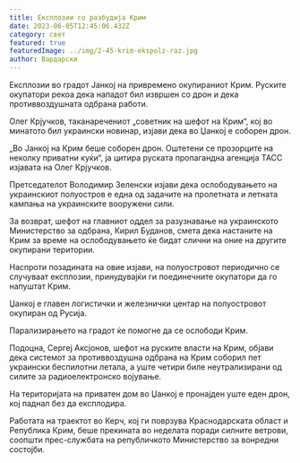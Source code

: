 ```yaml
---
title: Експлозии го разбудија Крим
date: 2023-06-05T12:45:06.432Z
category: свет
featured: true
featuredImage: ../img/2-45-krim-ekspolz-raz.jpg
author: Вардарски
---
```

Експлозии во градот Јанкој на привремено окупираниот Крим. Руските окупатори рекоа дека нападот бил извршен со дрон и дека противвоздушната одбрана работи.

Олег Крјучков, таканаречениот „советник на шефот на Крим“, кој во минатото бил украински новинар, изјави дека во Џанкој е соборен дрон.

„Во Јанкој на Крим беше соборен дрон. Оштетени се прозорците на неколку приватни куќи“, ја цитира руската пропагандна агенција ТАСС изјавата на Олег Крјучков.

Претседателот Володимир Зеленски изјави дека ослободувањето на украинскиот полуостров е една од задачите на пролетната и летната кампања на украинските вооружени сили.

За возврат, шефот на главниот оддел за разузнавање на украинското Министерство за одбрана, Кирил Буданов, смета дека настаните на Крим за време на ослободувањето ќе бидат слични на оние на другите окупирани територии.

Наспроти позадината на овие изјави, на полуостровот периодично се случуваат експлозии, принудувајќи ги поединечните окупатори да го напуштат Крим.

Џанкој е главен логистички и железнички центар на полуостровот окупиран од Русија.

Парализирањето на градот ќе помогне да се ослободи Крим.

Подоцна, Сергеј Аксјонов, шефот на руските власти на Крим, објави дека системот за противвоздушна одбрана на Крим соборил пет украински беспилотни летала, а уште четири биле неутрализирани од силите за радиоелектронско војување.

На територијата на приватен дом во Џанкој е пронајден уште еден дрон, кој паднал без да експлодира.

Работата на траектот во Керч, кој ги поврзува Краснодарската област и Република Крим, беше прекината во неделата поради силните ветрови, соопшти прес-службата на републичкото Министерство за вонредни состојби.